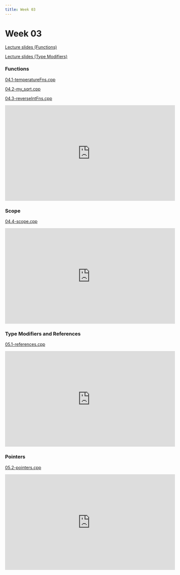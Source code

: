 ```yaml
---
title: Week 03
---
```


# Week 03

[Lecture slides (Functions)](https://docs.google.com/presentation/d/10-YMPjlYbySELzAdXo4VsovOgu1ze1IYBMVF-5KwEk0/edit?usp=sharing)

[Lecture slides (Type Modifiers)](https://docs.google.com/presentation/d/1Es5pD8a0gJvu5-qzJY_em5RQJBTgCrDK_AoMZFs3mvw/edit?usp=sharing)

### Functions

[04.1-temperatureFns.cpp](week03/04.1-temperatureFns.cpp)

[04.2-my_sqrt.cpp](week03/04.1-temperatureFns.cpp)

[04.3-reverseIntFns.cpp](week03/04.1-temperatureFns.cpp)

<div align="center">
<iframe width="560" height="315" src="https://www.youtube.com/embed/Jmwday62wJc" frameborder="0" allow="accelerometer; autoplay; clipboard-write; encrypted-media; gyroscope; picture-in-picture" allowfullscreen></iframe>
</div>

### Scope

[04.4-scope.cpp](week03/04.4-scope.cpp)

<div align="center">
<iframe width="560" height="315" src="https://www.youtube.com/embed/MSyQ_KcxBic" frameborder="0" allow="accelerometer; autoplay; clipboard-write; encrypted-media; gyroscope; picture-in-picture" allowfullscreen></iframe>
</div>

### Type Modifiers and References

[05.1-references.cpp](week03/05.1-references.cpp)

<div align="center">
<iframe width="560" height="315" src="https://www.youtube.com/embed/4pZe49g1Qlc" frameborder="0" allow="accelerometer; autoplay; clipboard-write; encrypted-media; gyroscope; picture-in-picture" allowfullscreen></iframe>
</div>

### Pointers

[05.2-pointers.cpp](week03/05.2-pointers.cpp)

<div align="center">
<iframe width="560" height="315" src="https://www.youtube.com/embed/izRTipuExao" frameborder="0" allow="accelerometer; autoplay; clipboard-write; encrypted-media; gyroscope; picture-in-picture" allowfullscreen></iframe>
</div>